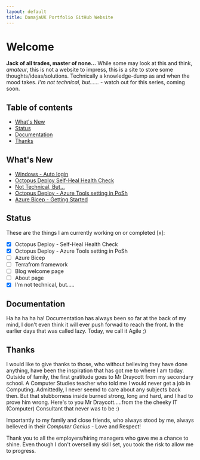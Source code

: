 ```yaml
---
layout: default
title: DamajaUK Portfolio GitHub Website
---
```


# Welcome

**Jack of all trades, master of none...**
While some may look at this and think, *amateur*, this is not a website to impress, this is a site to store some thoughts/ideas/solutions. 
Technically a knowledge-dump as and when the mood takes. *I'm not technical, but......* - watch out for this series, coming soon.

## Table of contents

- [What's New](#whats-new)
- [Status](#status)
- [Documentation](#documentation)
- [Thanks](#thanks)

## What's New
- [Windows - Auto login](https://d4majauk.github.io/Portfolio/windows/2022/09/16/autostart-login-vm.html)
- [Octopus Deploy Self-Heal Health Check](https://d4majauk.github.io/Portfolio/octopusdeploy/2022/09/16/octopus-deploy-connection-healthcheck.html)
- [Not Technical, But...](https://d4majauk.github.io/Portfolio/nottechnical/2022/09/06/not-technical-but.html)
- [Octopus Deploy - Azure Tools setting in PoSh](https://d4majauk.github.io/Portfolio/octopusdeploy/2022/09/06/octopus-deploy-azure-tools.html)
- [Azure Bicep - Getting Started](https://d4majauk.github.io/Portfolio/bicep/2022/08/28/azure-bicep-main-page.html)

## Status

These are the things I am currently working on or completed [x]:

  - [x] Octopus Deploy - Self-Heal Health Check
  - [x] Octopus Deploy - Azure Tools setting in PoSh
  - [ ] Azure Bicep
  - [ ] Terrafrom framework
  - [ ] Blog welcome page
  - [ ] About page
  - [x] I'm not technical, but.....

## Documentation

Ha ha ha ha ha! Documentation has always been so far at the back of my mind, I don't even think it will ever push forwad to reach the front. 
In the earlier days that was called lazy. Today, we call it Agile ;)

## Thanks

I would like to give thanks to those, who without believing they have done anything, have been the inspiration that has got me to where I am today.
Outside of family, the first gratitude goes to Mr Draycott from my secondary school. A Computer Studies teacher who told me I would never get a job in Computing.
Admittedly, I never seemd to care about any subjects back then. But that stubborness inside burned strong, long and hard, and I had to prove him wrong. 
Here's to you Mr Draycott.....from the the cheeky IT (Computer) Consultant that never was to be :)

Importantly to my family and close friends, who always stood by me, always believed in their *Computer Genius* - Love and Respect!

Thank you to all the employers/hiring managers who gave me a chance to shine. Even though I don't oversell my skill set, you took the risk to allow me to progress.
